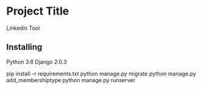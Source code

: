 # Project Title

Linkedin Tool

## Installing

Python 3.6
Django 2.0.3

pip install -r requirements.txt
python manage.py migrate
python manage.py add_membershiptype
python manage.py runserver
